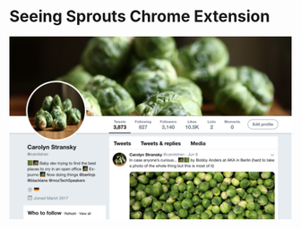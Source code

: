 # Seeing Sprouts Chrome Extension

![Screenshot of Seeing Sprouts in action aka Twitter but with only photos of brussels sprouts](images/seeing-sprouts-screenshot.png)
